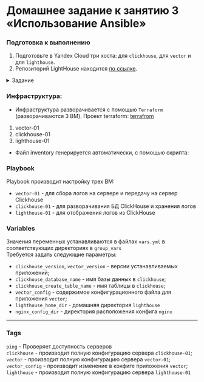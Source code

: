 # Домашнее задание к занятию  3 «Использование Ansible»

### Подготовка к выполнению

1. Подготовьте в Yandex Cloud три хоста: для `clickhouse`, для `vector` и для `lighthouse`.
2. Репозиторий LightHouse находится [по ссылке](https://github.com/VKCOM/lighthouse).

<details>
<summary>Задание</summary>
## Основная часть

1. Допишите playbook: нужно сделать ещё один play, который устанавливает и настраивает LightHouse.
2. При создании tasks рекомендую использовать модули: `get_url`, `template`, `yum`, `apt`.
3. Tasks должны: скачать статику LightHouse, установить Nginx или любой другой веб-сервер, настроить его конфиг для открытия LightHouse, запустить веб-сервер.
4. Подготовьте свой inventory-файл `prod.yml`.
5. Запустите `ansible-lint site.yml` и исправьте ошибки, если они есть.
6. Попробуйте запустить playbook на этом окружении с флагом `--check`.
7. Запустите playbook на `prod.yml` окружении с флагом `--diff`. Убедитесь, что изменения на системе произведены.
8. Повторно запустите playbook с флагом `--diff` и убедитесь, что playbook идемпотентен.
9. Подготовьте README.md-файл по своему playbook. В нём должно быть описано: что делает playbook, какие у него есть параметры и теги.
10. Готовый playbook выложите в свой репозиторий, поставьте тег `08-ansible-03-yandex` на фиксирующий коммит, в ответ предоставьте ссылку на него.
</details>


### Инфраструктура:

* Инфраструктура разворачивается с помощью `Terraform` (разворачиваются 3 ВМ). Проект terraform: [terrafrom](/assets/08-ansible-03-yandex/terraform/) 

1. vector-01
2. clickhouse-01
3. lighthouse-01

* Файл inventory генерируется автоматически, с помощью скрипта: 

### Playbook
Playbook производит настройку трех ВМ:  
- `vector-01` - для сбора логов на сервере и передачу на сервер Сlickhouse
- `clickhouse-01` - для разворачивания БД ClickHouse и хранения логов
- `lighthouse-01` - для отображения логов из ClickHouse

### Variables
Значения переменных устанавливаются в файлах `vars.yml` в соответствующих директориях в `group_vars`  
Требуется задать следующие параметры:
- `clickhouse_version`, `vector_version` - версии устанавливаемых приложений;
- `clickhouse_database_name` - имя базы данных в `clickhouse`;
- `clickhouse_create_table_name` - имя таблицы в `clickhouse`;
- `vector_config` - содержимое конфигурационного файла для приложения `vector`;
- `lighthouse_home_dir` - домашняя директория `lighthouse` 
- `nginx_config_dir` - директория расположения конфига `nginx`
---

### Tags

`ping` - Проверяет доступность серверов  
`clickhouse` - производит полную конфигурацию сервера `clickhouse-01`;  
`vector` - производит полную конфигурацию сервера `vector-01`;  
`vector_config` - производит изменение в конфиге приложения `vector`;  
`lighthouse` - производит полную конфигурацию сервера `lighthouse-01`
